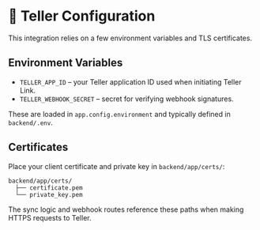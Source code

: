 # 🔧 Teller Configuration

This integration relies on a few environment variables and TLS certificates.

## Environment Variables

- `TELLER_APP_ID` – your Teller application ID used when initiating Teller Link.
- `TELLER_WEBHOOK_SECRET` – secret for verifying webhook signatures.

These are loaded in `app.config.environment` and typically defined in `backend/.env`.

## Certificates

Place your client certificate and private key in `backend/app/certs/`:

```
backend/app/certs/
  ├── certificate.pem
  └── private_key.pem
```

The sync logic and webhook routes reference these paths when making HTTPS requests to Teller.
